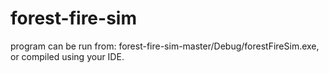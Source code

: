 # forest-fire-sim

program can be run from: forest-fire-sim-master/Debug/forestFireSim.exe, or compiled using your IDE.
